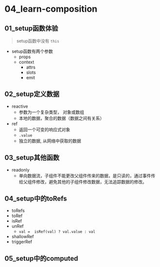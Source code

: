# 04_learn-composition

## 01_setup函数体验
> setup函数中没有 `this`
- setup函数有两个参数
    - props
    - context
        - attrs
        - slots
        - emit

## 02_setup定义数据
- reactive
    - 参数为一个复杂类型， 对象或数组
    - 本地的数据，聚合的数据（数据之间有关系）
- ref
    - 返回一个可变的响应式对象
    - `.value`
    - 独立的数据, 从网络中获取的数据

## 03_setup其他函数
- readonly
    - 单向数据流，子组件不能更改父组件传来的数据，是只读的，通过事件传给父组件修改，避免其他的子组件修改数据，无法追踪数据的修改。

## 04_setup中的toRefs
- toRefs
- toRef
- isRef
- unRef
    - `val =  isRef(val) ? val.value : val`
- shallowRef
- triggerRef

## 05_setup中的computed
